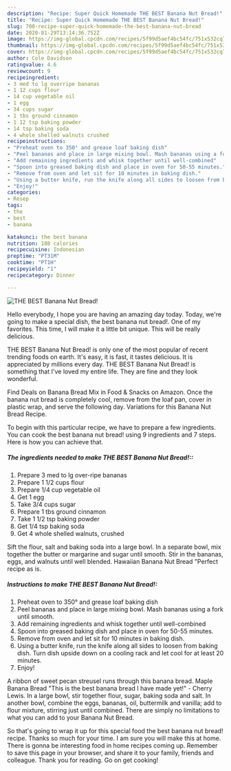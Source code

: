 ```yaml
---
description: "Recipe: Super Quick Homemade THE BEST Banana Nut Bread!"
title: "Recipe: Super Quick Homemade THE BEST Banana Nut Bread!"
slug: 700-recipe-super-quick-homemade-the-best-banana-nut-bread
date: 2020-01-29T13:14:36.752Z
image: https://img-global.cpcdn.com/recipes/5f99d5aef4bc54fc/751x532cq70/the-best-banana-nut-bread-recipe-main-photo.jpg
thumbnail: https://img-global.cpcdn.com/recipes/5f99d5aef4bc54fc/751x532cq70/the-best-banana-nut-bread-recipe-main-photo.jpg
cover: https://img-global.cpcdn.com/recipes/5f99d5aef4bc54fc/751x532cq70/the-best-banana-nut-bread-recipe-main-photo.jpg
author: Cole Davidson
ratingvalue: 4.6
reviewcount: 9
recipeingredient:
- 3 med to lg overripe bananas
- 1 12 cups flour
- 14 cup vegetable oil
- 1 egg
- 34 cups sugar
- 1 tbs ground cinnamon
- 1 12 tsp baking powder
- 14 tsp baking soda
- 4 whole shelled walnuts crushed
recipeinstructions:
- "Preheat oven to 350° and grease loaf baking dish"
- "Peel bananas and place in large mixing bowl. Mash bananas using a fork until smooth."
- "Add remaining ingredients and whisk together until well-combined"
- "Spoon into greased baking dish and place in oven for 50-55 minutes."
- "Remove from oven and let sit for 10 minutes in baking dish."
- "Using a butter knife, run the knife along all sides to loosen from baking dish. Turn dish upside down on a cooling rack and let cool for at least 20 minutes."
- "Enjoy!"
categories:
- Resep
tags:
- the
- best
- banana

katakunci: the best banana
nutrition: 188 calories
recipecuisine: Indonesian
preptime: "PT31M"
cooktime: "PT1H"
recipeyield: "1"
recipecategory: Dinner

---
```



![THE BEST Banana Nut Bread!](https://img-global.cpcdn.com/recipes/5f99d5aef4bc54fc/751x532cq70/the-best-banana-nut-bread-recipe-main-photo.jpg)

Hello everybody, I hope you are having an amazing day today. Today, we're going to make a special dish, the best banana nut bread!. One of my favorites. This time, I will make it a little bit unique. This will be really delicious.

THE BEST Banana Nut Bread! is only one of the most popular of recent trending foods on earth. It's easy, it is fast, it tastes delicious. It is appreciated by millions every day. THE BEST Banana Nut Bread! is something that I've loved my entire life. They are fine and they look wonderful.

Find Deals on Banana Bread Mix in Food &amp; Snacks on Amazon. Once the banana nut bread is completely cool, remove from the loaf pan, cover in plastic wrap, and serve the following day. Variations for this Banana Nut Bread Recipe.


To begin with this particular recipe, we have to prepare a few ingredients. You can cook the best banana nut bread! using 9 ingredients and 7 steps. Here is how you can achieve that.

##### The ingredients needed to make THE BEST Banana Nut Bread!::

1. Prepare 3 med to lg over-ripe bananas
1. Prepare 1 1/2 cups flour
1. Prepare 1/4 cup vegetable oil
1. Get 1 egg
1. Take 3/4 cups sugar
1. Prepare 1 tbs ground cinnamon
1. Take 1 1/2 tsp baking powder
1. Get 1/4 tsp baking soda
1. Get 4 whole shelled walnuts, crushed


Sift the flour, salt and baking soda into a large bowl. In a separate bowl, mix together the butter or margarine and sugar until smooth. Stir in the bananas, eggs, and walnuts until well blended. Hawaiian Banana Nut Bread &#34;Perfect recipe as is. 

##### Instructions to make THE BEST Banana Nut Bread!:

1. Preheat oven to 350° and grease loaf baking dish
1. Peel bananas and place in large mixing bowl. Mash bananas using a fork until smooth.
1. Add remaining ingredients and whisk together until well-combined
1. Spoon into greased baking dish and place in oven for 50-55 minutes.
1. Remove from oven and let sit for 10 minutes in baking dish.
1. Using a butter knife, run the knife along all sides to loosen from baking dish. Turn dish upside down on a cooling rack and let cool for at least 20 minutes.
1. Enjoy!


A ribbon of sweet pecan streusel runs through this banana bread. Maple Banana Bread &#34;This is the best banana bread I have made yet!&#34; - Cherry Lewis. In a large bowl, stir together flour, sugar, baking soda and salt. In another bowl, combine the eggs, bananas, oil, buttermilk and vanilla; add to flour mixture, stirring just until combined. There are simply no limitations to what you can add to your Banana Nut Bread. 

So that's going to wrap it up for this special food the best banana nut bread! recipe. Thanks so much for your time. I am sure you will make this at home. There is gonna be interesting food in home recipes coming up. Remember to save this page in your browser, and share it to your family, friends and colleague. Thank you for reading. Go on get cooking!
